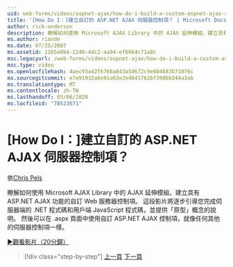 ```yaml
---
uid: web-forms/videos/aspnet-ajax/how-do-i-build-a-custom-aspnet-ajax-server-control
title: '[How Do I：]建立自訂的 ASP.NET AJAX 伺服器控制項？ | Microsoft Docs'
author: rick-anderson
description: 瞭解如何使用 Microsoft AJAX Library 中的 AJAX 延伸模組，建立具有 ASP.NET AJAX 功能的自訂 Web 服務器控制項。 這段影片會引導您 。
ms.author: riande
ms.date: 07/25/2007
ms.assetid: 1165e0b4-2240-4dc2-aa94-ef6664c71a8c
msc.legacyurl: /web-forms/videos/aspnet-ajax/how-do-i-build-a-custom-aspnet-ajax-server-control
msc.type: video
ms.openlocfilehash: 4aec93a42f6766a043a5d672c9e084683b71076c
ms.sourcegitcommit: e7e91932a6e91a63e2e46417626f39d6b244a3ab
ms.translationtype: MT
ms.contentlocale: zh-TW
ms.lasthandoff: 03/06/2020
ms.locfileid: "78523671"
---
```

# <a name="how-do-i-build-a-custom-aspnet-ajax-server-control"></a>[How Do I：]建立自訂的 ASP.NET AJAX 伺服器控制項？

依[Chris Pels](https://twitter.com/chrispels)

瞭解如何使用 Microsoft AJAX Library 中的 AJAX 延伸模組，建立具有 ASP.NET AJAX 功能的自訂 Web 服務器控制項。 這段影片將逐步引導您完成伺服器端的 .NET 程式碼和用戶端 JavaScript 程式碼，並提供「原型」概念的說明。 然後可以在 .aspx 頁面中使用自訂 ASP.NET AJAX 控制項，就像任何其他的伺服器控制項一樣。

[&#9654;觀看影片（20分鐘）](https://channel9.msdn.com/Blogs/ASP-NET-Site-Videos/how-do-i-build-a-custom-aspnet-ajax-server-control)

> [!div class="step-by-step"]
> [上一頁](how-do-i-debug-aspnet-ajax-applications-using-visual-studio-2005.md)
> [下一頁](how-do-i-use-javascript-to-refresh-an-aspnet-ajax-updatepanel.md)
